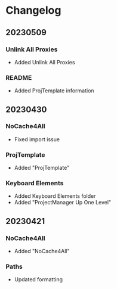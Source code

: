 # Changelog

## 20230509

### Unlink All Proxies

* Added Unlink All Proxies

### README

* Added ProjTemplate information

## 20230430

### NoCache4All

* Fixed import issue

### ProjTemplate

* Added "ProjTemplate"

### Keyboard Elements

* Added Keyboard Elements folder
* Added "ProjectManager Up One Level"

## 20230421

### NoCache4All

* Added "NoCache4All"

### Paths

* Updated formatting